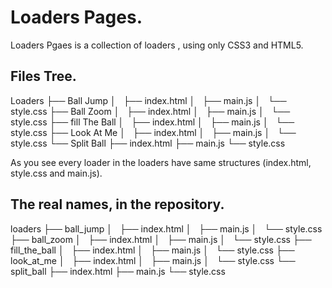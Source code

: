 # Loaders Pages.
Loaders Pgaes is a collection of loaders , using only CSS3 and HTML5.

## Files Tree.
Loaders
├── Ball Jump
│   ├── index.html
│   ├── main.js
│   └── style.css
├── Ball Zoom
│   ├── index.html
│   ├── main.js
│   └── style.css
├── fill The Ball
│   ├── index.html
│   ├── main.js
│   └── style.css
├── Look At Me
│   ├── index.html
│   ├── main.js
│   └── style.css
└── Split Ball
    ├── index.html
    ├── main.js
    └── style.css

As you see every loader in the loaders have same structures (index.html, style.css and main.js).

## The real names, in the repository.

loaders
├── ball_jump
│   ├── index.html
│   ├── main.js
│   └── style.css
├── ball_zoom
│   ├── index.html
│   ├── main.js
│   └── style.css
├── fill_the_ball
│   ├── index.html
│   ├── main.js
│   └── style.css
├── look_at_me
│   ├── index.html
│   ├── main.js
│   └── style.css
└── split_ball
    ├── index.html
    ├── main.js
    └── style.css
